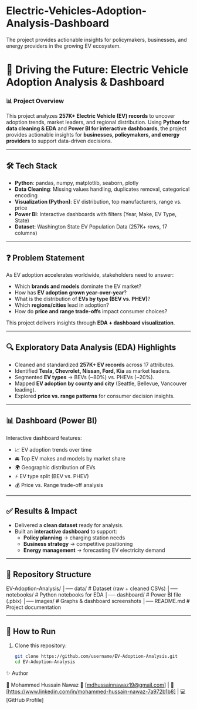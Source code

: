 # Electric-Vehicles-Adoption-Analysis-Dashboard
The project provides actionable insights for policymakers, businesses, and energy providers in the growing EV ecosystem.

# 🚗 Driving the Future: Electric Vehicle Adoption Analysis & Dashboard  

### 📊 Project Overview  
This project analyzes **257K+ Electric Vehicle (EV) records** to uncover adoption trends, market leaders, and regional distribution. Using **Python for data cleaning & EDA** and **Power BI for interactive dashboards**, the project provides actionable insights for **businesses, policymakers, and energy providers** to support data-driven decisions.  

---

## 🛠️ Tech Stack  
- **Python**: pandas, numpy, matplotlib, seaborn, plotly  
- **Data Cleaning**: Missing values handling, duplicates removal, categorical encoding  
- **Visualization (Python)**: EV distribution, top manufacturers, range vs. price  
- **Power BI**: Interactive dashboards with filters (Year, Make, EV Type, State)  
- **Dataset**: Washington State EV Population Data (257K+ rows, 17 columns)  

---

## ❓ Problem Statement  
As EV adoption accelerates worldwide, stakeholders need to answer:  
- Which **brands and models** dominate the EV market?  
- How has **EV adoption grown year-over-year**?  
- What is the distribution of **EVs by type (BEV vs. PHEV)**?  
- Which **regions/cities** lead in adoption?  
- How do **price and range trade-offs** impact consumer choices?  

This project delivers insights through **EDA + dashboard visualization**.  

---

## 🔍 Exploratory Data Analysis (EDA) Highlights  
- Cleaned and standardized **257K+ EV records** across 17 attributes.  
- Identified **Tesla, Chevrolet, Nissan, Ford, Kia** as market leaders.  
- Segmented **EV types** → BEVs (~80%) vs. PHEVs (~20%).  
- Mapped **EV adoption by county and city** (Seattle, Bellevue, Vancouver leading).  
- Explored **price vs. range patterns** for consumer decision insights.  

---

## 📊 Dashboard (Power BI)  
Interactive dashboard features:  
- 📈 EV adoption trends over time  
- 🚘 Top EV makes and models by market share  
- 🌍 Geographic distribution of EVs  
- ⚡ EV type split (BEV vs. PHEV)  
- 💰 Price vs. Range trade-off analysis  

---

## ✅ Results & Impact  
- Delivered a **clean dataset** ready for analysis.  
- Built an **interactive dashboard** to support:  
  - **Policy planning** → charging station needs  
  - **Business strategy** → competitive positioning  
  - **Energy management** → forecasting EV electricity demand  

---

## 📂 Repository Structure
EV-Adoption-Analysis/ │── data/                 # Dataset (raw + cleaned CSVs)
│── notebooks/            # Python notebooks for EDA
│── dashboard/            # Power BI file (.pbix)
│── images/               # Graphs & dashboard screenshots
│── README.md             # Project documentation

---

## 🚀 How to Run  
1. Clone this repository:  
   ```bash
   git clone https://github.com/username/EV-Adoption-Analysis.git
   cd EV-Adoption-Analysis
   ```

✨ Author

👤 Mohammed Hussain Nawaz
📧 [mdhussainnawaz19@gmail.com] | 🔗 [https://www.linkedin.com/in/mohammed-hussain-nawaz-7a972b1b8] | 💻 [GitHub Profile]   
